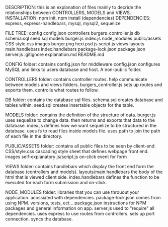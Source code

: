 DESCRIPTION: this is an explanation of files mainly to decride the relationships between CONTROLLERS, MODELS and VIEWS.
INSTALLATION: npm init, npm install (dependencies)
DEPENDENCIES: express, express-handlebars, mysql, mysql2, sequelize

FILE TREE:
    config
       config.json
    controllers
       burgers_controller.js
    db
       schema.sql
       seed.sql
    models
       burger.js
       index.js
    node_modules
    public/assets
       CSS
          style.css
       images
          burger.png
          hexi.psd
       js
          script.js
    views
       layouts
          main.handlebars
       index.handlebars
    package-lock.json
    package.json
    server.js
    .gitignore
    explanation.md
    README.md


CONFIG folder:
    contains config.json for middleware
config.json
    configures MySQL and links to users database and host. A non-public folder.

CONTROLLERS folder:
    contains controller routes. help communicate between models and views folders.
burgers_controller.js
    sets up routes and exports them. controlls what routes to follow.

DB folder:
    contains the database sql files.
schema.sql
    creates database and tables within.
seed.sql
    creates insertable objects for the table.

MODELS folder:
    contains the definition of the structure of data.
burger.js
    uses sequelize to change data. then returns and exports that data to the database.
index.js
    defines how we want sequelize to be structured in the database. uses fs to read files inside models file. uses path to join the path of each file in the directory.

PUBLIC/ASSETS folder:
    contains all public files to be seen by client-end.
CSS/style.css
    cascading style sheet that defines webpage front end.
images
    self-explanatory
js/script.js
    on-click event for form

VIEWS folder:
    contains handlebars which display the front end form the database (controllers and models).
layouts/main.handlebars
    the body of the html that is viewed client side.
index.handlebars
    defines the function to be executed for each form submission and on-click.

NODE_MODULES folder:
    libraries that you can use throuout your application. acossiated with dependencies.
package-lock.json
    comes from using NPM. versions, tests, ect...
package.json
    instructions for NPM packages and general information on app.
server.js
    used to "require" all dependencies. uses express to use routes from controllers. sets up port connection. syncs the database. 